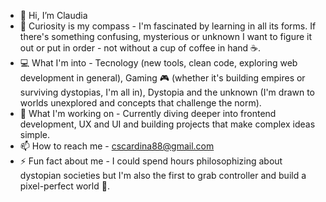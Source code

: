 - 👋 Hi, I’m Claudia
- 👀 Curiosity is my compass - 
      I'm fascinated by learning in all its forms.
      If there's something confusing, mysterious or unknown I want to figure it out or put in order - not without a cup of coffee in hand ☕.
- 💻 What I'm into - 
      Tecnology (new tools, clean code, exploring web development in general),
      Gaming 🎮 (whether it's building empires or surviving dystopias, I'm all in),
      Dystopia and the unknown (I'm drawn to worlds unexplored and concepts that challenge the norm).
- 🔧 What I'm working on - 
      Currently diving deeper into frontend development, UX and UI and building projects that make complex ideas simple.
- 📫 How to reach me - cscardina88@gmail.com
- ⚡ Fun fact about me - 
      I could spend hours philosophizing about dystopian societies but I'm also the first to grab controller and build a pixel-perfect world 🌌.

<!---
ClaudiaS-GitKnot/ClaudiaS-GitKnot is a ✨ special ✨ repository because its `README.md` (this file) appears on your GitHub profile.
You can click the Preview link to take a look at your changes.
--->
